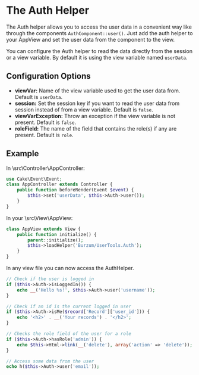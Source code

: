 The Auth Helper
===============

The Auth helper allows you to access the user data in a convenient way like through the components `AuthComponent::user()`. Just add the auth helper to your AppView and set the user data from the component to the view.

You can configure the Auth helper to read the data directly from the session or a view variable. By default it is using the view variable named `userData`.

Configuration Options
---------------------

* **viewVar:** Name of the view variable used to get the user data from. Default is ```userData```.
* **session:** Set the session key if you want to read the user data from session instead of from a view variable. Default is ```false```.
* **viewVarException:** Throw an exception if the view variable is not present. Default is ```false```.
* **roleField:** The name of the field that contains the role(s) if any are present. Default is ```role```.

Example
-------

In \src\Controller\AppController:

```php
use Cake\Event\Event;
class AppController extends Controller {
	public function beforeRender(Event $event) {
		$this->set('userData', $this->Auth->user());
	}
}
```

In your \src\View\AppView:

```php
class AppView extends View {
	public function initialize() {
		parent::initialize();
		$this->loadHelper('Burzum/UserTools.Auth');
	}
}
```

In any view file you can now access the AuthHelper.

```php
// Check if the user is logged in
if ($this->Auth->isLoggedIn()) {
	echo __('Hello %s!', $this->Auth->user('username'));
}

// Check if an id is the current logged in user
if ($this->Auth->isMe($record['Record']['user_id'])) {
	echo '<h2>' . __('Your records') . '</h2>';
}

// Checks the role field of the user for a role
if ($this->Auth->hasRole('admin')) {
	echo $this->Html->link(__('delete'), array('action' => 'delete'));
}

// Access some data from the user
echo h($this->Auth->user('email'));
```
